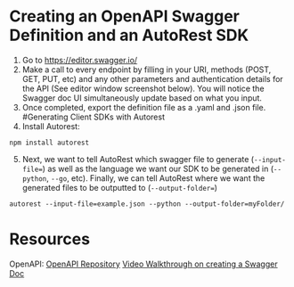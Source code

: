 # Creating an OpenAPI Swagger Definition and an AutoRest SDK

1. Go to https://editor.swagger.io/
2. Make a call to every endpoint by filling in your URI, methods (POST, GET, PUT, etc) and any other parameters and authentication details for the API (See editor window screenshot below).
You will notice the Swagger doc UI simultaneously update based on what you input.
3. Once completed, export the definition file as a .yaml and .json file.
#Generating Client SDKs with Autorest
4. Install Autorest: 
  ```
  npm install autorest
  ```
5. Next, we want to tell AutoRest which swagger file to generate (`--input-file=`) as well as the language we want our SDK to be generated in (`--python`, `--go`, etc). Finally, we can tell AutoRest where we want the generated files to be outputted to (`--output-folder=`)
  ```
  autorest --input-file=example.json --python --output-folder=myFolder/
  ```
 # Resources
OpenAPI:
  [OpenAPI Repository](https://github.com/OAI/OpenAPI-Specification)
  [Video Walkthrough on creating a Swagger Doc](https://www.youtube.com/watch?v=mViFmjcDOoA&t=382s)
